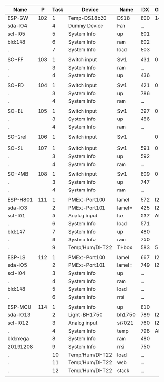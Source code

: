 Name    |IP |Task|  Device   |Name    |IDX |GPIO|	Number
--------|---|----|-----------|--------|----|----|------
ESP-GW  |102|1 |Temp-DS18b20  |DS18 	|800 |14  |2
sda-IO4 |   |4 |Dummy Device  |Fan  	|... |
scl-IO5 |   |5 |System Info   |up     |801 |
bld:148 |   |6 |System Info 	|ram  	|802 |
.  	    |   |7 |System Info   |load   |803 |	   |
|||||||
SO-RF   |103|1 |Switch input  |Sw1  	|431 |0   |3
.  		  |   |3 |System Info 	|ram  	|... |
.  	    |   |4 |System Info   |up     |436 |	   |
|||||||
SO-FD   |104|1 |Switch input  |Sw1    |421 |0   |4
.       |   |3 |System Info   |up     |786 |
.  		  |   |4 |System Info 	|ram  	|... |
|||||||
SO-BL   |105|1 |Switch input  |Sw1    |397 |0   |5
.       |   |3 |System Info   |up     |486 |
.  		  |   |4 |System Info 	|ram  	|... |	
|||||||
SO-2rel |106|1 |Switch input  |Sw1    |    |0   |6
|||||||
|||||||
SO-SL   |107|1 |Switch input  |Sw1    |591 |0   |7
.  	    |   |3 |System Info   |up     |592 |	   |
.  	    |   |4 |System Info   |ram    |... |	   |
|||||||
SO-4MB  |108|1 |Switch input  |Sw1    |809 |0   |8
.  	    |   |3 |System Info   |up     |747 |	   |
.  	    |   |4 |System Info   |ram    |... |	   |
|||||||
ESP-H801|111|1 |PMExt-Port100 |lamel  |572 |I2C |11
sda-IO3 |   |2 |PMExt-Port101 |lamel= |425 |I2C |
scl-IO1 |   |5 |Analog input  |lux    |537 |ADC |
.  		  |   |6 |System Info   |load 	|571 |
bld:147 |   |7 |System Info   |up     |480 |	   |
.  	    |   |8 |System Info   |ram    |750 |	   |
.  	    |   |9 |Temp/Hum/DHT22|THbox  |583 |5   |
|||||||
ESP-LS  |112|1 |PMExt-Port100 |lamel  |667 |I2C |12
sda-IO5 |   |2 |PMExt-Port101 |lamel= |749 |I2C |
scl-IO4 |   |3 |System Info   |up     |... |    |
.  		  |   |4 |System Info 	|ram  	|... |
bld:148 |   |5 |System Info   |load   |... |	   |
.  	    |   |6 |System Info   |rrsi   |... |	   |
|||||||
ESP-MCU |114|1 |System Info   |up     |810 |    |14
sda-IO13|   |2 |Light-BH1750  |bh1750 |789 |I2C |
scl-IO12|   |3 |Analog input  |si7021 |760 |I2C |
.  		  |   |4 |System Info 	|temp   |798 |ADC
bld:mega|   |8 |System Info   |ram    |480 |	   |
20191208|   |9 |System Info   |rrsi   |750 |	   |
.  	    |   |10|Temp/Hum/DHT22|load   |... |    |
.  	    |   |11|Temp/Hum/DHT22|web    |... |    |
.  	    |   |12|Temp/Hum/DHT22|stack  |... |    |
|||||||
